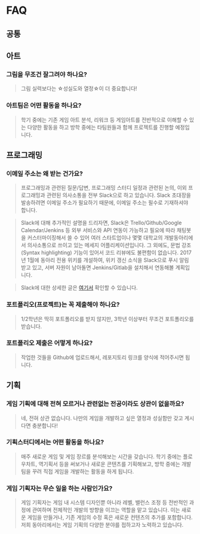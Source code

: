 # FAQ

## 공통

## 아트

### 그림을 무조건 잘그려야 하나요?
> 그림 실력보다는 ☆성실도와 열정☆이 더 중요합니다!


### 아트팀은 어떤 활동을 하나요?
> 학기 중에는 기존 게임 아트 분석, 리워크 등 게임아트를 전반적으로 이해할 수 있는 다양한 활동을 하고 방학 중에는 타팀원들과 함께 프로젝트를 진행할 예정입니다.

## 프로그래밍

### 이메일 주소는 왜 받는 건가요?
> 프로그래밍과 관련된 질문/답변, 프로그래밍 스터디 일정과 관련된 논의, 이외 프로그래밍과 관련된 의사소통을 전부 Slack으로 하고 있습니다. Slack 초대장을 발송하려면 이메일 주소가 필요하기 때문에, 이메일 주소는 필수로 기재하셔야 합니다.


> Slack에 대해 추가적인 설명을 드리자면, Slack은 Trello/Github/Google Calendar/Jenkins 등 외부 서비스와 API 연동이 가능하고 필요에 따라 채팅봇을 커스터마이징해서 쓸 수 있어 여러 스타트업이나 몇몇 대학교의 개발동아리에서 의사소통으로 쓰이고 있는 메세지 어플리케이션입니다. 그 외에도, 문법 강조(Syntax highlighting) 기능이 있어서 코드 리뷰에도 불편함이 없습니다. 2017년 1월에 동아리 전용 위키를 개설하여, 위키 갱신 소식을 Slack으로 푸시 알림 받고 있고, 서버 자원이 남아돌면 Jenkins/Gitlab을 설치해서 연동해볼 계획입니다.


> Slack에 대한 상세한 글은 [여기서](https://medium.com/@justin_jin/%EC%8A%AC%EB%9E%99%EC%9D%B4-%EC%B9%B4%EC%B9%B4%EC%98%A4%ED%86%A1%EB%B3%B4%EB%8B%A4-%EC%A2%8B%EC%9D%80-%EC%9D%B4%EC%9C%A0-d7153f0b2af7#.p04vwrnp4) 확인할 수 있습니다.

### 포트폴리오(프로젝트)는 꼭 제출해야 하나요?
> 1/2학년은 딱히 포트폴리오를 받지 않지만, 3학년 이상부터 무조건 포트폴리오를 받습니다.

### 포트폴리오 제출은 어떻게 하나요?
> 작업한 것들을 Github에 업로드해서, 레포지토리 링크를 양식에 적어주시면 됩니다.

## 기획

### 게임 기획에 대해 전혀 모르거나 관련없는 전공이라도 상관이 없을까요?
> 네, 전혀 상관 없습니다. 나만의 게임을 개발하고 싶은 열정과 성실함만 갖고 계시다면 충분합니다!

### 기획스터디에서는 어떤 활동을 하나요?
> 매주 새로운 게임 및 게임 장르를 분석해보는 시간을 갖습니다. 학기 중에는 플로우차트, 역기획서 등을 써보거나 새로운 콘텐츠를 기획해보고, 방학 중에는 개발 팀을 꾸려 직접 게임을 개발하는 활동을 하게 됩니다.

### 게임 기획자는 무슨 일을 하는 사람인가요?
> 게임 기획자는 게임 내 시스템 디자인뿐 아니라 레벨, 밸런스 조정 등 전반적인 과정에 관여하며 전체적인 개발의 방향을 이끄는 역할을 맡고 있습니다. 이는 새로운 게임을 만들거나, 기존 게임의 수정 혹은 새로운 컨텐츠의 추가를 포함합니다. 저희 동아리에서는 게임 기획의 다양한 분야를 접하고자 노력하고 있습니다.